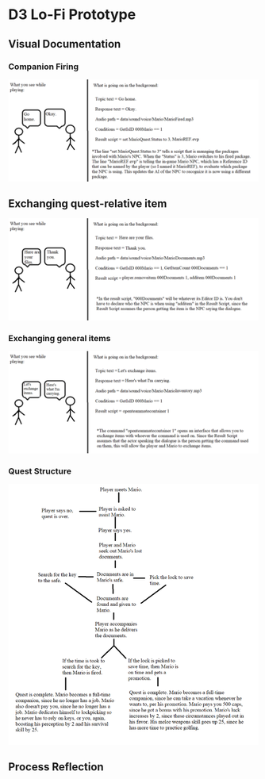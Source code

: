 # D3 Lo-Fi Prototype

## Visual Documentation

### Companion Firing
![Companion Firing](D3Images/D3Mockup4.png)

## Exchanging quest-relative item
![Exchanging quest-relative item](D3Images/D3Mockup2.png)

### Exchanging general items
![Exchanging general items](D3Images/D3Mockup3.png)

### Quest Structure
![Storyboard](D3Images/D3Storyboard.png)

## Process Reflection
